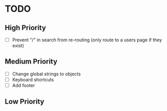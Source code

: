 # TODO

## High Priority

- [ ] Prevent "/" in search from re-routing (only route to a users page if they exist)

## Medium Priority

- [ ] Change global strings to objects
- [ ] Keyboard shortcuts
- [ ] Add footer

## Low Priority
